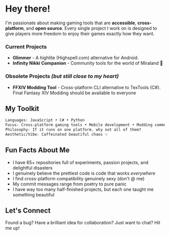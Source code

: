 # Hey there! 
I'm passionate about making gaming tools that are **accessible**, **cross-platform**, and **open source**. Every single project I work on is designed to give players more freedom to enjoy their games exactly how they want.

### Current Projects

- **Glimmer** - A highlite (Highspell.com) alternative for Android.
- **Infinity Nikki Companion** - Community tools for the world of Miraland 💖

### Obsolete Projects *(but still close to my heart)*

- **FFXIV Modding Tool** - Cross-platform CLI alternative to TexTools (C#). Final Fantasy XIV Modding should be available to everyone

## My Toolkit

```css
Languages: JavaScript • C# • Python
Focus: Cross-platform gaming tools • Mobile development • Modding communities  
Philosophy: If it runs on one platform, why not all of them?
Aesthetic/Vibe: Caffeinated beautiful chaos ✨
```

## Fun Facts About Me

- I have 65+ repositories full of experiments, passion projects, and delightful disasters
- I genuinely believe the prettiest code is code that works *everywhere* 
- I find cross-platform compatibility genuinely sexy (don't @ me)
- My commit messages range from poetry to pure panic
- I have way too many half-finished projects, but each one taught me something beautiful

## Let's Connect

Found a bug? Have a brilliant idea for collaboration? Just want to chat? Hit me up!
